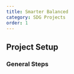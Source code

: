 ```yaml
---
title: Smarter Balanced
category: SDG Projects
order: 1
---
```


## Project Setup

### General Steps